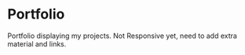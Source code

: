 # Portfolio
 Portfolio displaying my projects.
 Not Responsive yet, need to add extra material and links.
